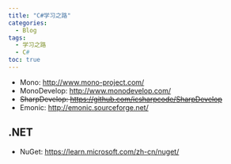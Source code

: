 ```yaml
---
title: "C#学习之路"
categories:
  - Blog
tags:
  - 学习之路
  - C#
toc: true
---
```


* Mono: <http://www.mono-project.com/>
* MonoDevelop: <http://www.monodevelop.com/>
* ~~SharpDevelop: <https://github.com/icsharpcode/SharpDevelop>~~
* Emonic: <http://emonic.sourceforge.net/>

## .NET

* NuGet: <https://learn.microsoft.com/zh-cn/nuget/>
